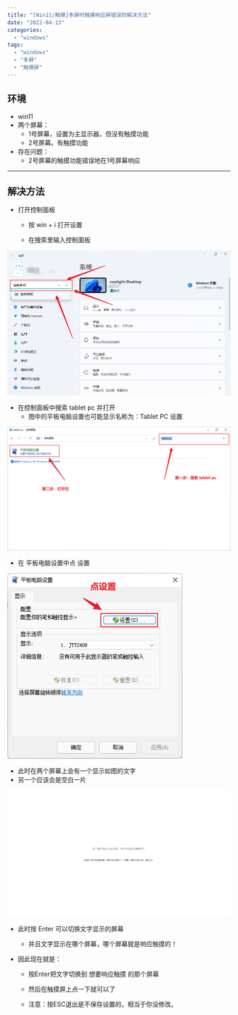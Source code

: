 ```yaml
---
title: "[Win11/触摸]多屏时触摸响应屏错误的解决方法"
date: "2022-04-13"
categories: 
  - "windows"
tags: 
  - "windows"
  - "多屏"
  - "触摸屏"
---
```


## 环境

- win11
- 两个屏幕：
    - 1号屏幕，设置为主显示器，但没有触摸功能
    - 2号屏幕。有触摸功能
- 存在问题：
    - 2号屏幕的触摸功能错误地在1号屏幕响应

* * *

## 解决方法

- 打开控制面板
    
    - 按 win + i 打开设置
    
    - 在搜索里输入控制面板

![](images/image.png)

- 在控制面板中搜索 tablet pc 并打开
    - 图中的平板电脑设置也可能显示名称为：Tablet PC 设置

![](images/image-2-1024x568.png)

- 在 平板电脑设置中点 设置

![](images/image-3.png)

- 此时在两个屏幕上会有一个显示如图的文字
- 另一个应该会是空白一片

![](images/image-4-1024x578.png)

- 此时按 Enter 可以切换文字显示的屏幕
    - 并且文字显示在哪个屏幕，哪个屏幕就是响应触摸的！
- 因此现在就是：
    
    - 按Enter把文字切换到 想要响应触摸 的那个屏幕
    
    - 然后在触摸屏上点一下就可以了
    - 注意：按ESC退出是不保存设置的，相当于你没修改。

